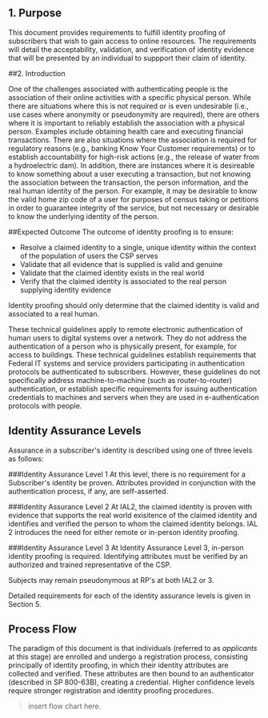 
## 1. Purpose

This document provides requirements to fulfill identity proofing of subscribers that wish to gain access to online resources.  The requirements will detail the acceptability, validation, and verification of identity evidence that will be presented by an individual to suppport their claim of identity. 

##2. Introduction

One of the challenges associated with authenticating people is the association of their online activities with a specific physical person. While there are situations where this is not required or is even undesirable (i.e., use cases where anonymity or pseudonymity are required), there are others where it is important to reliably establish the association with a physical person. Examples include obtaining health care and executing financial transactions. There are also situations where the association is required for regulatory reasons (e.g., banking Know Your Customer requirements) or to establish accountability for high-risk actions (e.g., the release of water from a hydroelectric dam). In addition, there are instances where it is desireable to know something about a user executing a transaction, but not knowing the association between the transaction, the person information, and the real human identity of the person.  For example, it may be desirable to know the valid home zip code of a user for purposes of census taking or petitions in order to guarantee integrity of the service, but not necessary or desirable to know the underlying identity of the person.

##Expected Outcome
The outcome of identity proofing is to ensure:    

* Resolve a claimed identity to a single, unique identity within the context of the population of users the CSP serves
* Validate that all evidence that is supplied is valid and genuine
* Validate that the claimed identity exists in the real world
* Verify that the claimed identity is associated to the real person supplying identity evidence

Identity proofing should only determine that the claimed identity is valid and associated to a real human.  

These technical guidelines apply to remote electronic authentication of human users to digital systems over a network. They do not address the authentication of a person who is physically present, for example, for access to buildings. These technical guidelines establish requirements that Federal IT systems and service providers participating in authentication protocols be authenticated to subscribers. However, these guidelines do not specifically address machine-to-machine (such as router-to-router) authentication, or establish specific requirements for issuing authentication credentials to machines and servers when they are used in e-authentication protocols with people.



## Identity Assurance Levels
Assurance in a subscriber's identity is described using one of three levels as follows:

###Identity Assurance Level 1
At this level, there is no requirement for a Subscriber's identity be proven.  Attributes provided in conjunction with the authentication process, if any, are self-asserted. ###Identity Assurance Level 2
At IAL2, the claimed identity is proven with evidence that supports the real world exisitence of the claimed identity and identifies and verified the person to whom the claimed identity belongs.  IAL 2 introduces the need for either remote or in-person identity proofing. ###Identity Assurance Level 3
At Identity Assurance Level 3, in-person identity proofing is required. Identifying attributes must be verified by an authorized and trained representative of the CSP.

Subjects may remain pseudonymous at RP's at both IAL2 or 3.  

Detailed requirements for each of the identity assurance levels is given in Section 5.

## Process Flow
The paradigm of this document is that individuals (referred to as *applicants* at this stage) are enrolled and undergo a registration process, consisting principally of identity proofing, in which their identity attributes are collected and verified. These attributes are then bound to an authenticator (described in SP 800-63B), creating a credential. Higher confidence levels require stronger registration and identity proofing procedures.

> insert flow chart here.
